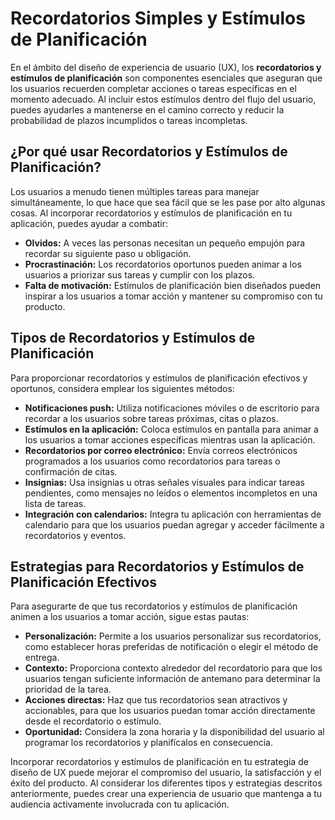 # Recordatorios Simples y Estímulos de Planificación

En el ámbito del diseño de experiencia de usuario (UX), los **recordatorios y estímulos de planificación** son componentes esenciales que aseguran que los usuarios recuerden completar acciones o tareas específicas en el momento adecuado. Al incluir estos estímulos dentro del flujo del usuario, puedes ayudarles a mantenerse en el camino correcto y reducir la probabilidad de plazos incumplidos o tareas incompletas.

## ¿Por qué usar Recordatorios y Estímulos de Planificación?

Los usuarios a menudo tienen múltiples tareas para manejar simultáneamente, lo que hace que sea fácil que se les pase por alto algunas cosas. Al incorporar recordatorios y estímulos de planificación en tu aplicación, puedes ayudar a combatir:

- **Olvidos:** A veces las personas necesitan un pequeño empujón para recordar su siguiente paso u obligación.
- **Procrastinación:** Los recordatorios oportunos pueden animar a los usuarios a priorizar sus tareas y cumplir con los plazos.
- **Falta de motivación:** Estímulos de planificación bien diseñados pueden inspirar a los usuarios a tomar acción y mantener su compromiso con tu producto.

## Tipos de Recordatorios y Estímulos de Planificación

Para proporcionar recordatorios y estímulos de planificación efectivos y oportunos, considera emplear los siguientes métodos:

- **Notificaciones push:** Utiliza notificaciones móviles o de escritorio para recordar a los usuarios sobre tareas próximas, citas o plazos.
- **Estímulos en la aplicación:** Coloca estímulos en pantalla para animar a los usuarios a tomar acciones específicas mientras usan la aplicación.
- **Recordatorios por correo electrónico:** Envía correos electrónicos programados a los usuarios como recordatorios para tareas o confirmación de citas.
- **Insignias:** Usa insignias u otras señales visuales para indicar tareas pendientes, como mensajes no leídos o elementos incompletos en una lista de tareas.
- **Integración con calendarios:** Integra tu aplicación con herramientas de calendario para que los usuarios puedan agregar y acceder fácilmente a recordatorios y eventos.

## Estrategias para Recordatorios y Estímulos de Planificación Efectivos

Para asegurarte de que tus recordatorios y estímulos de planificación animen a los usuarios a tomar acción, sigue estas pautas:

- **Personalización:** Permite a los usuarios personalizar sus recordatorios, como establecer horas preferidas de notificación o elegir el método de entrega.
- **Contexto:** Proporciona contexto alrededor del recordatorio para que los usuarios tengan suficiente información de antemano para determinar la prioridad de la tarea.
- **Acciones directas:** Haz que tus recordatorios sean atractivos y accionables, para que los usuarios puedan tomar acción directamente desde el recordatorio o estímulo.
- **Oportunidad:** Considera la zona horaria y la disponibilidad del usuario al programar los recordatorios y planifícalos en consecuencia.

Incorporar recordatorios y estímulos de planificación en tu estrategia de diseño de UX puede mejorar el compromiso del usuario, la satisfacción y el éxito del producto. Al considerar los diferentes tipos y estrategias descritos anteriormente, puedes crear una experiencia de usuario que mantenga a tu audiencia activamente involucrada con tu aplicación.

